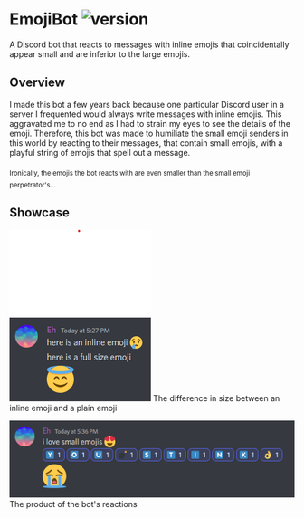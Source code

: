 # EmojiBot ![version](https://img.shields.io/badge/version-0.3.0-blue)
A Discord bot that reacts to messages with inline emojis that coincidentally appear small and are inferior to the large emojis.

## Overview
I made this bot a few years back because one particular Discord user in a server I frequented would always write messages with inline emojis. This aggravated me to no end as I had to strain my eyes to see the details of the emoji. Therefore, this bot was made to humiliate the small emoji senders in this world by reacting to their messages, that contain small emojis, with a playful string of emojis that spell out a message.

<sub>Ironically, the emojis the bot reacts with are even smaller than the small emoji perpetrator's...</sub>

## Showcase
![Emoji Difference](diff.png)
The difference in size between an inline emoji and a plain emoji

![Bot Showcase](example.png)
The product of the bot's reactions